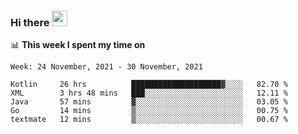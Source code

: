 ### Hi there <a href="https://www.gautamkrishnar.com/"><img src="https://media.giphy.com/media/hvRJCLFzcasrR4ia7z/giphy.gif" width="25px"></a>

📊 **This week I spent my time on**

<!--START_SECTION:waka-->
```text
Week: 24 November, 2021 - 30 November, 2021

Kotlin     26 hrs          ████████████████████▓░░░░   82.70 % 
XML        3 hrs 48 mins   ███░░░░░░░░░░░░░░░░░░░░░░   12.11 % 
Java       57 mins         ▓░░░░░░░░░░░░░░░░░░░░░░░░   03.05 % 
Go         14 mins         ▒░░░░░░░░░░░░░░░░░░░░░░░░   00.75 % 
textmate   12 mins         ▒░░░░░░░░░░░░░░░░░░░░░░░░   00.67 % 
```
<!--END_SECTION:waka-->
